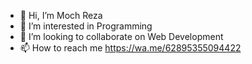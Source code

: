 - 👋 Hi, I’m Moch Reza
- 👀 I’m interested in Programming
- 💞️ I’m looking to collaborate on Web Development
- 📫 How to reach me https://wa.me/62895355094422

<!---
alitelsit123/alitelsit123 is a ✨ special ✨ repository because its `README.md` (this file) appears on your GitHub profile.
You can click the Preview link to take a look at your changes.
--->
